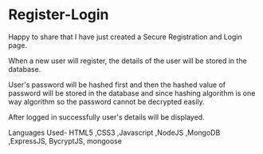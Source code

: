 # Register-Login

Happy to share that I have just created a Secure Registration and Login page.

When a new user will register, the details of the user will be stored in the database.

User's password will be hashed first and then the hashed value of password will be stored in the database and since hashing algorithm is one way algorithm so the password cannot be decrypted easily.

After logged in successfully user's details will be displayed.

Languages Used- HTML5 ,CSS3 ,Javascript ,NodeJS ,MongoDB ,ExpressJS, BycryptJS, mongoose
